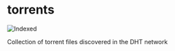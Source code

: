 torrents 
========
![Indexed](https://img.shields.io/badge/indexed-19751-blue)

Collection of torrent files discovered in the DHT network
